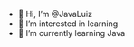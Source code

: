 - 👋 Hi, I’m @JavaLuiz
- 👀 I’m interested in learning
- 🌱 I’m currently learning Java


<!---
JavaLuiz/JavaLuiz is a ✨ special ✨ repository because its `README.md` (this file) appears on your GitHub profile.
You can click the Preview link to take a look at your changes.
--->
